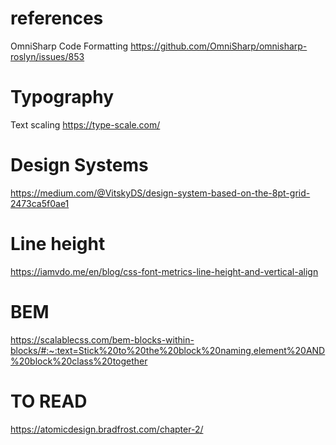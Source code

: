 # references

OmniSharp Code Formatting
https://github.com/OmniSharp/omnisharp-roslyn/issues/853




# Typography

Text scaling
https://type-scale.com/


# Design Systems

https://medium.com/@VitskyDS/design-system-based-on-the-8pt-grid-2473ca5f0ae1



# Line height

https://iamvdo.me/en/blog/css-font-metrics-line-height-and-vertical-align


# BEM

https://scalablecss.com/bem-blocks-within-blocks/#:~:text=Stick%20to%20the%20block%20naming,element%20AND%20block%20class%20together


# TO READ
https://atomicdesign.bradfrost.com/chapter-2/
